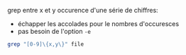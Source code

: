 grep entre x et y occurence d'une série de chiffres:
* échapper les accolades pour le nombres d'occuresces
* pas besoin de l'option `-e`

````bash
grep "[0-9]\{x,y\}" file
````
